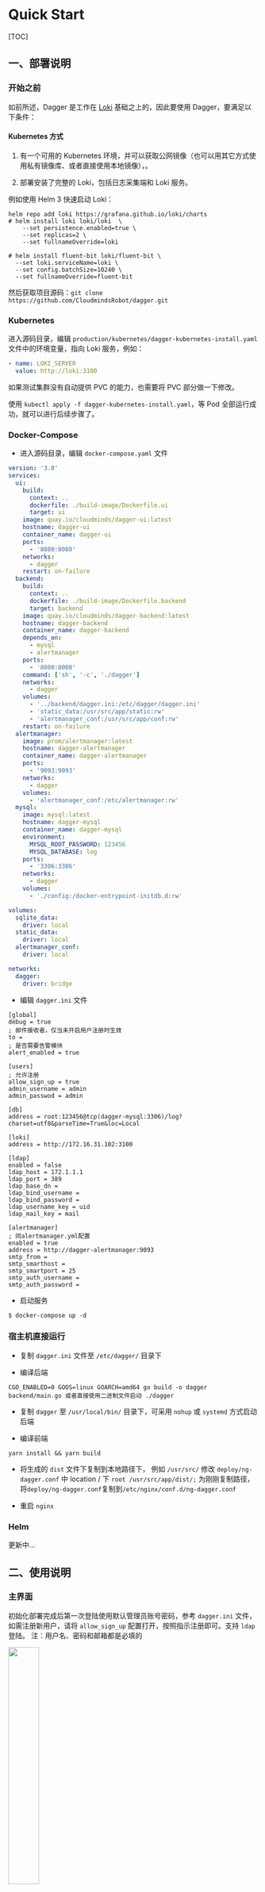 # Quick Start

[TOC]

## 一、部署说明

### 开始之前

如前所述，Dagger 是工作在 [Loki](https://github.com/grafana/loki) 基础之上的，因此要使用 Dagger，要满足以下条件：

#### Kubernetes 方式

1. 有一个可用的 Kubernetes 环境，并可以获取公网镜像（也可以用其它方式使用私有镜像库、或者直接使用本地镜像），。

1. 部署安装了完整的 Loki，包括日志采集端和 Loki 服务。

例如使用 Helm 3 快速启动 Loki：

```command
helm repo add loki https://grafana.github.io/loki/charts
# helm install loki loki/loki  \
    --set persistence.enabled=true \
    --set replicas=2 \
    --set fullnameOverride=loki

# helm install fluent-bit loki/fluent-bit \
  --set loki.serviceName=loki \
  --set config.batchSize=10240 \
  --set fullnameOverride=fluent-bit
```

然后获取项目源码：`git clone https://github.com/CloudmindsRobot/dagger.git`

### Kubernetes

进入源码目录，编辑 `production/kubernetes/dagger-kubernetes-install.yaml` 文件中的环境变量，指向 Loki 服务，例如：

```yaml
- name: LOKI_SERVER
  value: http://loki:3100
```

如果测试集群没有自动提供 PVC 的能力，也需要将 PVC 部分做一下修改。

使用 `kubectl apply -f dagger-kubernetes-install.yaml`，等 Pod 全部运行成功，就可以进行后续步骤了。

### Docker-Compose

- 进入源码目录，编辑 `docker-compose.yaml` 文件

```yaml
version: '3.8'
services:
  ui:
    build:
      context: ..
      dockerfile: ./build-image/Dockerfile.ui
      target: ui
    image: quay.io/cloudminds/dagger-ui:latest
    hostname: dagger-ui
    container_name: dagger-ui
    ports:
      - '8080:8080'
    networks:
      - dagger
    restart: on-failure
  backend:
    build:
      context: ..
      dockerfile: ./build-image/Dockerfile.backend
      target: backend
    image: quay.io/cloudminds/dagger-backend:latest
    hostname: dagger-backend
    container_name: dagger-backend
    depends_on:
      - mysql
      - alertmanager
    ports:
      - '8000:8000'
    command: ['sh', '-c', './dagger']
    networks:
      - dagger
    volumes:
      - '../backend/dagger.ini:/etc/dagger/dagger.ini'
      - 'static_data:/usr/src/app/static:rw'
      - 'alertmanager_conf:/usr/src/app/conf:rw'
    restart: on-failure
  alertmanager:
    image: prom/alertmanager:latest
    hostname: dagger-alertmanager
    container_name: dagger-alertmanager
    ports:
      - '9093:9093'
    networks:
      - dagger
    volumes:
      - 'alertmanager_conf:/etc/alertmanager:rw'
  mysql:
    image: mysql:latest
    hostname: dagger-mysql
    container_name: dagger-mysql
    environment:
      MYSQL_ROOT_PASSWORD: 123456
      MYSQL_DATABASE: log
    ports:
      - '3306:3306'
    networks:
      - dagger
    volumes:
      - './config:/docker-entrypoint-initdb.d:rw'

volumes:
  sqlite_data:
    driver: local
  static_data:
    driver: local
  alertmanager_conf:
    driver: local

networks:
  dagger:
    driver: bridge
```

- 编辑 `dagger.ini` 文件

```
[global]
debug = true
; 邮件接收者，仅当未开启用户注册时生效
to =
; 是否需要告警模块
alert_enabled = true

[users]
; 允许注册
allow_sign_up = true
admin_username = admin
admin_passwod = admin

[db]
address = root:123456@tcp(dagger-mysql:3306)/log?charset=utf8&parseTime=True&loc=Local

[loki]
address = http://172.16.31.102:3100

[ldap]
enabled = false
ldap_host = 172.1.1.1
ldap_port = 389
ldap_base_dn =
ldap_bind_username =
ldap_bind_password =
ldap_username_key = uid
ldap_mail_key = mail

[alertmanager]
; 同alertmanager.yml配置
enabled = true
address = http://dagger-alertmanager:9093
smtp_from =
smtp_smarthost =
smtp_smartport = 25
smtp_auth_username =
smtp_auth_password =
```

- 启动服务

```
$ docker-compose up -d
```

### 宿主机直接运行

- 复制 `dagger.ini` 文件至 `/etc/dagger/` 目录下

- 编译后端

```
CGO_ENABLED=0 GOOS=linux GOARCH=amd64 go build -o dagger backend/main.go 或者直接使用二进制文件启动 ./dagger
```

- 复制 `dagger` 至 `/usr/local/bin/` 目录下，可采用 `nohup` 或 `systemd` 方式启动后端

- 编译前端

```
yarn install && yarn build
```

- 将生成的 `dist` 文件下复制到本地路径下， 例如 `/usr/src/`
  修改 `deploy/ng-dagger.conf` 中 location / 下 `root /usr/src/app/dist/;` 为刚刚复制路径，
  将`deploy/ng-dagger.conf`复制到`/etc/nginx/conf.d/ng-dagger.conf`

- 重启 `nginx`

### Helm

更新中...

## 二、使用说明

### 主界面

初始化部署完成后第一次登陆使用默认管理员账号密码，参考 `dagger.ini` 文件，如需注册新用户，请将 `allow_sign_up` 配置打开，按照指示注册即可。支持 `ldap` 登陆。
注：用户名、密码和邮箱都是必填的

<img src="images/quickstart/login.jpg" width="35%" height="35%">

登陆 Dagger 后主界面如下

<img src="images/quickstart/dashboard.jpg" width="50%" height="50%">

### 查询日志

如果 dagger 和 loki 对接成功后，点击条件过滤栏会得到 loki 当前的所有日志流的 label，点击某一个 label 后会自动加载出对应的值

<img src="images/quickstart/labels.jpg" width="50%" height="50%">

### 过滤日志

对日志进行过滤可以直接在条件过滤栏中填入要过滤的`字符串`或者`正则表达式`,如果有多个管道匹配项则重复填入即可

<img src="images/quickstart/filter.jpg" width="50%" height="50%">

### 快速查询

对于需要经常查看的日志 label 组合，点击`保存条件`就可以存储在个人的查询记录里面，如果需要快速定位日志，点击`快速查询`会弹出过去保存的 label 组合，选择自己需要的即可

<img src="images/quickstart/history.jpg" width="50%" height="50%">

### 查询时间

dagger 默认查询时间为最近 5 分钟，需要自定义时间，点击`时间选择`会弹出时间选择器。提供`精细时间`和`最近时间`两种方式选择方式

<img src="images/quickstart/times.jpg" width="40%" height="40%">

### 日志输出限制

Dagger 默认对日志查询限制 2000 行限制，当前支持 500、1000、2000、5000 和 10000 行的日志输出。更大的日志输出行，我们建议结合日志过滤功能使用。

<img src="images/quickstart/live.jpg" width="50%" height="50%">

### 过滤日志级别

当前 dagger 默认支持五种日志级别的过滤，`INFO`,`DEBUG`,`WARN`,`ERROR`和`UNKNOWN`，单机打它们任何一个按钮即可切换到日志级别的视图。

<img src="images/quickstart/level.jpg" width="30%" height="30%">

他们的默认过滤规则如下：

- INFO： [I]、[info]、【info】、info、level=info
- DEBUG： [D]、[deug]、【debug】、debug、level=debug
- WARN： [W]、[warn]、[warning]、【warn】、【warning】、warn、warning、level=warn、level=warning
- ERROR： [E]、[error]、【error】、error、level=error
- UNKNOWN: 未匹配到的日志

> 以上过滤均不区分大小写

### 日志实时推送

当选择好日志的过滤规则后，点击界面右下角的绿色播放按钮即可打开日志实时推送功能，默认最新日志会染成黄色

<img src="images/quickstart/live.jpg" width="50%" height="50%">

### 日志下载

dagger 提供两种方式保留当前查询的日志

- 直接下载日志

点击又下角`+`号会弹出下载按钮，直接下载即可

<img src="images/quickstart/download.jpg" width="10%" height="10%">

- 将日志保存在 dagger

点击右上角`保存`即可将查询的日志的快照保存在 dagger 当中

<img src="images/quickstart/snapshot_saver.jpg" width="50%" height="50%">

### 查询历史

点击界面左上角的侧边栏管理器，可以进入`查询历史`界面，这里面保存用户的历次查询记录，你可以在这个界面点击查询快速切到你想查看的日志流当中。

<img src="images/quickstart/query_history.jpg" width="50%" height="50%">

### 日志快照

点击界面左上角的侧边栏管理器，可以进入`日志快照`界面，这里面保存了用户的日志快照。这里面你可以进行查看快照、快照下载、删除快照等管理工作。

<img src="images/quickstart/snapshot.jpg" width="50%" height="50%">
